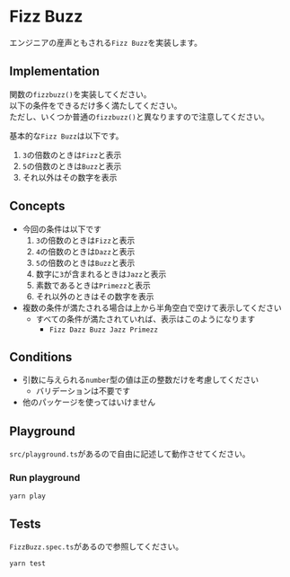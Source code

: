 # Fizz Buzz

エンジニアの産声ともされる`Fizz Buzz`を実装します。

## Implementation

関数の`fizzbuzz()`を実装してください。  
以下の条件をできるだけ多く満たしてください。  
ただし、いくつか普通の`fizzbuzz()`と異なりますので注意してください。

基本的な`Fizz Buzz`は以下です。

1. `3`の倍数のときは`Fizz`と表示
1. `5`の倍数のときは`Buzz`と表示
1. それ以外はその数字を表示

## Concepts

* 今回の条件は以下です
    1. `3`の倍数のときは`Fizz`と表示
    1. `4`の倍数のときは`Dazz`と表示
    1. `5`の倍数のときは`Buzz`と表示
    1. 数字に`3`が含まれるときは`Jazz`と表示
    1. 素数であるときは`Primezz`と表示
    1. それ以外のときはその数字を表示
* 複数の条件が満たされる場合は上から半角空白で空けて表示してください
    * すべての条件が満たされていれば、表示はこのようになります
        * `Fizz Dazz Buzz Jazz Primezz`

## Conditions

* 引数に与えられる`number`型の値は正の整数だけを考慮してください
    * バリデーションは不要です
* 他のパッケージを使ってはいけません

## Playground

`src/playground.ts`があるので自由に記述して動作させてください。

### Run playground

```
yarn play
```

## Tests

`FizzBuzz.spec.ts`があるので参照してください。

```
yarn test
```